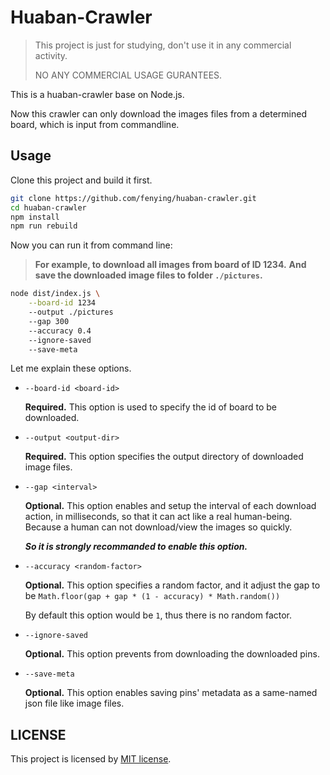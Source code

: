 # Huaban-Crawler

> This project is just for studying, don't use it in any commercial activity.
>
> NO ANY COMMERCIAL USAGE GURANTEES.

This is a huaban-crawler base on Node.js.

Now this crawler can only download the images files from a determined board,
which is input from commandline.

## Usage

Clone this project and build it first.

```sh
git clone https://github.com/fenying/huaban-crawler.git
cd huaban-crawler
npm install
npm run rebuild
```

Now you can run it from command line:

> **For example, to download all images from board of ID 1234.**
> **And save the downloaded image files to folder `./pictures`.**

```sh
node dist/index.js \
    --board-id 1234
    --output ./pictures
    --gap 300
    --accuracy 0.4
    --ignore-saved
    --save-meta
```

Let me explain these options.

-   `--board-id <board-id>`

    **Required.**
    This option is used to specify the id of board to be downloaded.

-   `--output <output-dir>`

    **Required.**
    This option specifies the output directory of downloaded image files.

-   `--gap <interval>`

    **Optional.**
    This option enables and setup the interval of each download action, in 
    milliseconds, so that it can act like a real human-being. Because a human
    can not download/view the images so quickly.

    ***So it is strongly recommanded to enable this option.***

-   `--accuracy <random-factor>`

    **Optional.**
    This option specifies a random factor, and it adjust the gap to be
    `Math.floor(gap + gap * (1 - accuracy) * Math.random())`

    By default this option would be `1`, thus there is no random factor.

-   `--ignore-saved`

    **Optional.**
    This option prevents from downloading the downloaded pins.

-   `--save-meta`

    **Optional.**
    This option enables saving pins' metadata as a same-named json file like
    image files.

## LICENSE

This project is licensed by [MIT license](./LICENSE).
